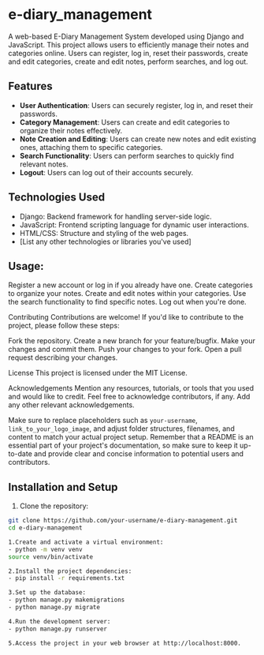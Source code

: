 # e-diary_management

A web-based E-Diary Management System developed using Django and JavaScript. This project allows users to efficiently manage their notes and categories online. Users can register, log in, reset their passwords, create and edit categories, create and edit notes, perform searches, and log out.

## Features

- **User Authentication**: Users can securely register, log in, and reset their passwords.
- **Category Management**: Users can create and edit categories to organize their notes effectively.
- **Note Creation and Editing**: Users can create new notes and edit existing ones, attaching them to specific categories.
- **Search Functionality**: Users can perform searches to quickly find relevant notes.
- **Logout**: Users can log out of their accounts securely.

## Technologies Used

- Django: Backend framework for handling server-side logic.
- JavaScript: Frontend scripting language for dynamic user interactions.
- HTML/CSS: Structure and styling of the web pages.
- [List any other technologies or libraries you've used]

## Usage:

Register a new account or log in if you already have one.
Create categories to organize your notes.
Create and edit notes within your categories.
Use the search functionality to find specific notes.
Log out when you're done.

Contributing
Contributions are welcome! If you'd like to contribute to the project, please follow these steps:

Fork the repository.
Create a new branch for your feature/bugfix.
Make your changes and commit them.
Push your changes to your fork.
Open a pull request describing your changes.

License
This project is licensed under the MIT License.

Acknowledgements
Mention any resources, tutorials, or tools that you used and would like to credit.
Feel free to acknowledge contributors, if any.
Add any other relevant acknowledgements.


Make sure to replace placeholders such as `your-username`, `link_to_your_logo_image`, and adjust folder structures, filenames, and content to match your actual project setup.
Remember that a README is an essential part of your project's documentation, so make sure to keep it up-to-date and provide clear and concise information to potential users and contributors.

## Installation and Setup

1. Clone the repository:

```bash
git clone https://github.com/your-username/e-diary-management.git
cd e-diary-management

1.Create and activate a virtual environment:
- python -m venv venv
source venv/bin/activate

2.Install the project dependencies:
- pip install -r requirements.txt

3.Set up the database:
- python manage.py makemigrations
- python manage.py migrate

4.Run the development server:
- python manage.py runserver

5.Access the project in your web browser at http://localhost:8000.
```
